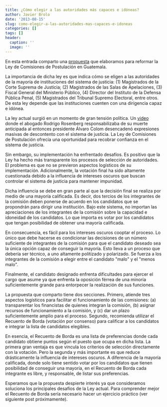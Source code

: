 ```yaml
---
title: ¿Cómo elegir a las autoridades más capaces e idóneas?
author: Javier Brolo
date: '2013-08-15'
slug: como-elegir-a-las-autoridades-mas-capaces-e-idoneas
categories: []
tags: []
header:
  caption: ''
  image: ''
---
```


En esta entrada comparto una [propuesta](http://javierbrolo.files.wordpress.com/2012/07/comisiones-de-postulacic3b3n-para-audiencia-congreso.pdf) que elaboramos para reformar la Ley de Comisiones de Postulación en Guatemala.

La importancia de dicha ley es que indica cómo se eligen a las autoridades de la mayoría de instituciones del sistema de justicia: (1) Magistrados de la Corte Suprema de Justicia; (2) Magistrados de las Salas de Apelaciones, (3) Fiscal General del Ministerio Público, (4) Director del Instituto de la Defensa Pública Penal, (5) Magistrados del Tribunal Supremo Electoral, entre otros. De esta ley depende que las instituciones cuenten con una dirigencia capaz e idónea.

La ley actual surgió en un momento de gran tensión política. Un [video](http://www.youtube.com/watch?v=mC_ODpxMA10&) donde el abogado Rodrigo Rosenberg responsabilizaba de su muerte anticipada al entonces presidente Álvaro Colom desencadenó expresiones masivas de descontento con el sistema de justicia. La Ley de Comisiones de Postulación ofrecía una oportunidad para recobrar confianza en el sistema de justicia.

Sin embargo, su implementación ha enfrentado desafíos. Es positivo que la Ley ha hecho más transparente los procesos de selección de autoridades. El problema es que no se previeron aspectos logísticos de su implementación. Adicionalmente, la votación final ha sido altamente cuestionada debido a la influencia de intereses oscuros que buscan controlar el sistema de justicia para mantener impunidad.

Dicha influencia se debe en gran parte al que la decisión final se realiza por medio de una mayoría calificada. Es decir, dos tercios de los integrantes de la comisión deben ponerse de acuerdo en los candidatos que se propondrán para dirigir una institución. Bajo este sistema, no importan las apreciaciones de los integrantes de la comisión sobre la capacidad e idoneidad de los candidatos. Lo que importa es votar por los candidatos que tengan posibilidad de obtener una mayoría calificada.

En consecuencia, es fácil para los intereses oscuros cooptar el proceso. Lo único que debe hacerse es condicionar las decisiones de un número suficiente de integrantes de la comisión para que el candidato deseado sea la única opción capaz de conseguir la mayoría. Esto lleva a un proceso que debería ser técnico, a uno altamente politizado y polarizado. Se fuerza a los integrantes de la comisión a elegir entre el candidato "malo" y el "menos malo".

Finalmente, el candidato designado enfrenta dificultades para ejercer el cargo que asume ya que enfrenta la oposición férrea de una minoría suficientemente grande para entorpecer la realización de sus funciones.

La propuesta que comparto tiene dos secciones. Primero, atiende tres aspectos logísticos para facilitar el funcionamiento de las comisiones: (a) transparentar los financistas de quienes integran la comisión, (b) asignar recursos de funcionamiento a la comisión, y (c) dar un plazo suficientemente amplio para el proceso. Segundo, recomienda utilizar el Recuento de Borda (votación por consenso) para calificar a los candidatos e integrar la lista de candidatos elegibles.

En esencia, el Recuento de Borda es una lista de preferencias donde cada candidato obtiene puntos según el puesto que ocupa en dicha lista. La primera gran ventaja es que vincula los criterios de selección directamente con la votación. Pero la segunda y más importante es que reduce drásticamente la influencia de intereses oscuros. A diferencia de la mayoría calificada, donde solo tiene sentido votar por los candidatos que tienen posibilidad de conseguir una mayoría, en el Recuento de Borda cada integrante es libre, y responsable, de listar sus preferencias.

Esperamos que la propuesta despierte interés ya que consideramos soluciona los principales desafíos de la Ley actual. Para comprender mejor el Recuento de Borda sería necesario hacer un ejercicio práctico (ver siguiente post próximamente).
